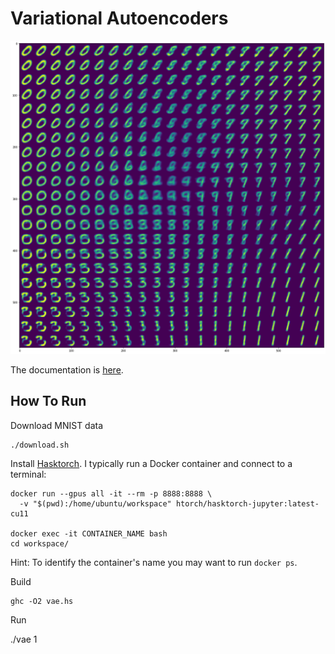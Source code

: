 # Variational Autoencoders

![Latent Space](data/latent_space_21x21.png)

The documentation is [here](http://penkovsky.com/neural-networks/day9).

## How To Run

Download MNIST data

    ./download.sh

Install [Hasktorch](https://github.com/hasktorch/hasktorch/). I typically run a
Docker container and connect to a terminal:

    docker run --gpus all -it --rm -p 8888:8888 \
      -v "$(pwd):/home/ubuntu/workspace" htorch/hasktorch-jupyter:latest-cu11

    docker exec -it CONTAINER_NAME bash
    cd workspace/

Hint: To identify the container's name you may want to run `docker ps`.

Build

    ghc -O2 vae.hs

Run

   ./vae 1
